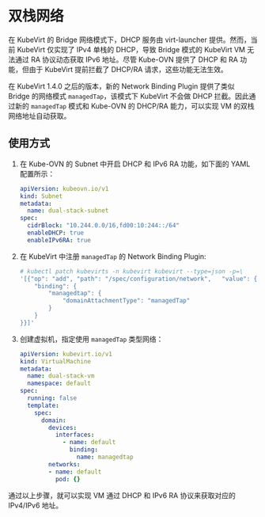 # 双栈网络

在 KubeVirt 的 Bridge 网络模式下，DHCP 服务由 virt-launcher 提供。然而，当前 KubeVirt 仅实现了 IPv4 单栈的 DHCP，导致 Bridge 模式的 KubeVirt VM 无法通过 RA 协议动态获取 IPv6 地址。尽管 Kube-OVN 提供了 DHCP 和 RA 功能，但由于 KubeVirt 提前拦截了 DHCP/RA 请求，这些功能无法生效。

在 KubeVirt 1.4.0 之后的版本，新的 Network Binding Plugin 提供了类似 Bridge 的网络模式 `managedTap`，该模式下 KubeVirt 不会做 DHCP 拦截。因此通过新的 `managedTap` 模式和 Kube-OVN 的 DHCP/RA 能力，可以实现 VM 的双栈网络地址自动获取。

## 使用方式

1. 在 Kube-OVN 的 Subnet 中开启 DHCP 和 IPv6 RA 功能，如下面的 YAML 配置所示：

    ```yaml
    apiVersion: kubeovn.io/v1
    kind: Subnet
    metadata:
      name: dual-stack-subnet
    spec:
      cidrBlock: "10.244.0.0/16,fd00:10:244::/64"
      enableDHCP: true
      enableIPv6RA: true
    ```

2. 在 KubeVirt 中注册 `managedTap` 的 Network Binding Plugin:

    ```bash
    # kubectl patch kubevirts -n kubevirt kubevirt --type=json -p=\
    '[{"op": "add", "path": "/spec/configuration/network",   "value": {
        "binding": {
            "managedtap": {
                "domainAttachmentType": "managedTap"
            }
        }
    }}]'
    ```

3. 创建虚拟机，指定使用 `managedTap` 类型网络：

    ```yaml
    apiVersion: kubevirt.io/v1
    kind: VirtualMachine
    metadata:
      name: dual-stack-vm
      namespace: default
    spec:
      running: false
      template:
        spec:
          domain:
            devices:
              interfaces:
                - name: default
                  binding:
                    name: managedtap
            networks:
            - name: default
              pod: {}
    ```

通过以上步骤，就可以实现 VM 通过 DHCP 和 IPv6 RA 协议来获取对应的 IPv4/IPv6 地址。